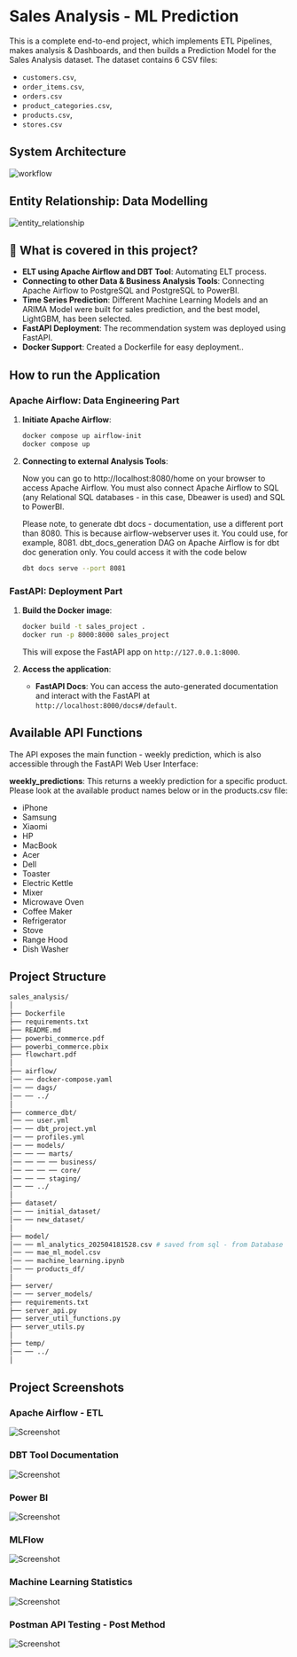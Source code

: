 # Sales Analysis - ML Prediction

This is a complete end-to-end project, which implements ETL Pipelines, makes analysis & Dashboards, and then builds a Prediction Model for the Sales Analysis dataset. The dataset contains 6 CSV files: 
- `customers.csv`, 
- `order_items.csv`, 
- `orders.csv`
- `product_categories.csv`, 
- `products.csv`, 
- `stores.csv`

## System Architecture
![workflow](temp/pics/workflow2.png)
<!-- <img src="temp/pics/workflow.png" alt="Workflow Diagram" width="500" /> -->
## Entity Relationship: Data Modelling
![entity_relationship](temp/pics/entity_relationship.png)

## 🔧 What is covered in this project?
- **ELT using Apache Airflow and DBT Tool**: Automating ELT process.
- **Connecting to other Data & Business Analysis Tools**: Connecting Apache Airflow to PostgreSQL and PostgreSQL to PowerBI.
- **Time Series Prediction**: Different Machine Learning Models and an ARIMA Model were built for sales prediction, and the best model, LightGBM, has been selected.
- **FastAPI Deployment**: The recommendation system was deployed using FastAPI.
- **Docker Support**: Created a Dockerfile for easy deployment..

## How to run the Application

### Apache Airflow: Data Engineering Part

1. **Initiate Apache Airflow**:

    ```bash
    docker compose up airflow-init
    docker compose up
    ```

2. **Connecting to external Analysis Tools**:

    Now you can go to http://localhost:8080/home on your browser to access Apache Airflow.
    You must also connect Apache Airflow to SQL (any Relational SQL databases - in this case, Dbeawer is used) and SQL to PowerBI.

    Please note, to generate dbt docs - documentation, use a different port than 8080. This is because airflow-webserver uses it. You could use, for example, 8081.
    dbt_docs_generation DAG on Apache Airflow is for dbt doc generation only. You could access it with the code below

    ```bash
    dbt docs serve --port 8081
    ```

### FastAPI: Deployment Part

1. **Build the Docker image**:

    ```bash
    docker build -t sales_project .
    docker run -p 8000:8000 sales_project
    ```

    This will expose the FastAPI app on `http://127.0.0.1:8000`.

2. **Access the application**:
    - **FastAPI Docs**: You can access the auto-generated documentation and interact with the FastAPI at `http://localhost:8000/docs#/default`.

## Available API Functions

The API exposes the main function - weekly prediction, which is also accessible through the FastAPI Web User Interface:

**weekly_predictions**: This returns a weekly prediction for a specific product. Please look at the available product names below or in the products.csv file:
- iPhone
- Samsung
- Xiaomi
- HP
- MacBook
- Acer
- Dell
- Toaster
- Electric Kettle
- Mixer
- Microwave Oven
- Coffee Maker
- Refrigerator
- Stove
- Range Hood
- Dish Washer

## Project Structure

```bash
sales_analysis/
│
├── Dockerfile          
├── requirements.txt         
├── README.md
├── powerbi_commerce.pdf
├── powerbi_commerce.pbix
├── flowchart.pdf
│
├── airflow/
│── ── docker-compose.yaml
│── ── dags/
│── ── ../
│
├── commerce_dbt/
│── ── user.yml
│── ── dbt_project.yml
│── ── profiles.yml
│── ── models/
│── ── ── marts/
│── ── ── ── business/
│── ── ── ── core/
│── ── ── staging/
│── ── ../
│
├── dataset/
│── ── initial_dataset/
│── ── new_dataset/
│
├── model/
│── ── ml_analytics_202504181528.csv # saved from sql - from Database
│── ── mae_ml_model.csv
│── ── machine_learning.ipynb
│── ── products_df/
│
├── server/
│── ── server_models/
├── requirements.txt
├── server_api.py
├── server_util_functions.py
├── server_utils.py
│
├── temp/
│── ── ../
│
```

## Project Screenshots

### Apache Airflow - ETL
![Screenshot](temp/pics/airflow.png)

### DBT Tool Documentation
![Screenshot](temp/pics/dbt_tool.png)

### Power BI
![Screenshot](temp/pics/powerBI.png)

### MLFlow
![Screenshot](temp/pics/mlflow.png)

### Machine Learning Statistics
![Screenshot](temp/pics/ml_statistics.png)

### Postman API Testing - Post Method
![Screenshot](temp/pics/postman.png)

